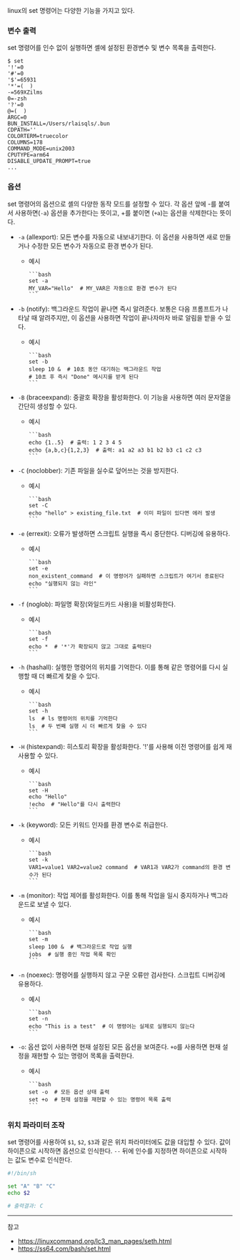 linux의 set 명령어는 다양한 기능을 가지고 있다.

### 변수 출력

set 명령어를 인수 없이 실행하면 셸에 설정된 환경변수 및 변수 목록을 출력한다.

```
$ set
'!'=0
'#'=0
'$'=65931
'*'=(  )
-=569XZilms
0=-zsh
'?'=0
@=(  )
ARGC=0
BUN_INSTALL=/Users/rlaisqls/.bun
CDPATH=''
COLORTERM=truecolor
COLUMNS=178
COMMAND_MODE=unix2003
CPUTYPE=arm64
DISABLE_UPDATE_PROMPT=true
...
```

### 옵션

set 명령어의 옵션으로 셸의 다양한 동작 모드를 설정할 수 있다.
각 옵션 앞에 -를 붙여서 사용하면(`-a`) 옵션을 추가한다는 뜻이고, +를 붙이면 (`+a`)는 옵션을 삭제한다는 뜻이다.

- `-a` (allexport): 모든 변수를 자동으로 내보내기한다. 이 옵션을 사용하면 새로 만들거나 수정한 모든 변수가 자동으로 환경 변수가 된다.
  - 예시

        ```bash
        set -a
        MY_VAR="Hello"  # MY_VAR은 자동으로 환경 변수가 된다
        ```

- `-b` (notify): 백그라운드 작업이 끝나면 즉시 알려준다. 보통은 다음 프롬프트가 나타날 때 알려주지만, 이 옵션을 사용하면 작업이 끝나자마자 바로 알림을 받을 수 있다.
  - 예시

        ```bash
        set -b
        sleep 10 &  # 10초 동안 대기하는 백그라운드 작업
        # 10초 후 즉시 "Done" 메시지를 받게 된다
        ```

- `-B` (braceexpand): 중괄호 확장을 활성화한다. 이 기능을 사용하면 여러 문자열을 간단히 생성할 수 있다.
  - 예시

        ```bash
        echo {1..5}  # 출력: 1 2 3 4 5
        echo {a,b,c}{1,2,3}  # 출력: a1 a2 a3 b1 b2 b3 c1 c2 c3
        ```

- `-C` (noclobber): 기존 파일을 실수로 덮어쓰는 것을 방지한다.
  - 예시

        ```bash
        set -C
        echo "hello" > existing_file.txt  # 이미 파일이 있다면 에러 발생
        ```

- `-e` (errexit): 오류가 발생하면 스크립트 실행을 즉시 중단한다. 디버깅에 유용하다.
  - 예시

        ```bash
        set -e
        non_existent_command  # 이 명령어가 실패하면 스크립트가 여기서 종료된다
        echo "실행되지 않는 라인"
        ```

- `-f` (noglob): 파일명 확장(와일드카드 사용)을 비활성화한다.
  - 예시

        ```bash
        set -f
        echo *  # '*'가 확장되지 않고 그대로 출력된다
        ```

- `-h` (hashall): 실행한 명령어의 위치를 기억한다. 이를 통해 같은 명령어를 다시 실행할 때 더 빠르게 찾을 수 있다.
  - 예시

        ```bash
        set -h
        ls  # ls 명령어의 위치를 기억한다
        ls  # 두 번째 실행 시 더 빠르게 찾을 수 있다
        ```

- `-H` (histexpand): 히스토리 확장을 활성화한다. '!'를 사용해 이전 명령어를 쉽게 재사용할 수 있다.
  - 예시

        ```bash
        set -H
        echo "Hello"
        !echo  # "Hello"를 다시 출력한다
        ```

- `-k` (keyword): 모든 키워드 인자를 환경 변수로 취급한다.
  - 예시

        ```bash
        set -k
        VAR1=value1 VAR2=value2 command  # VAR1과 VAR2가 command의 환경 변수가 된다
        ```

- `-m` (monitor): 작업 제어를 활성화한다. 이를 통해 작업을 일시 중지하거나 백그라운드로 보낼 수 있다.
  - 예시

        ```bash
        set -m
        sleep 100 &  # 백그라운드로 작업 실행
        jobs  # 실행 중인 작업 목록 확인
        ```

- `-n` (noexec): 명령어를 실행하지 않고 구문 오류만 검사한다. 스크립트 디버깅에 유용하다.
  - 예시

        ```bash
        set -n
        echo "This is a test"  # 이 명령어는 실제로 실행되지 않는다
        ```

- `-o`: 옵션 없이 사용하면 현재 설정된 모든 옵션을 보여준다. `+o`를 사용하면 현재 설정을 재현할 수 있는 명령어 목록을 출력한다.
  - 예시

        ```bash
        set -o  # 모든 옵션 상태 출력
        set +o  # 현재 설정을 재현할 수 있는 명령어 목록 출력
        ```

### 위치 파라미터 조작

set 명령어를 사용하여 `$1`, `$2`, `$3`과 같은 위치 파라미터에도 값을 대입할 수 있다.
값이 하이픈으로 시작하면 옵션으로 인식한다. `--` 뒤에 인수를 지정하면 하이픈으로 시작하는 값도 변수로 인식한다.

```bash
#!/bin/sh

set "A" "B" "C"
echo $2

# 출력결과: C
```

----
참고

- <https://linuxcommand.org/lc3_man_pages/seth.html>
- <https://ss64.com/bash/set.html>
